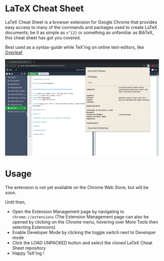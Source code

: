 # LaTeX Cheat Sheet

LaTeX Cheat Sheet is a browser extension for Google Chrome that provides easy access to many of the commands and packages used to create LaTeX documents; be it as simple as `x^{2}` or something as unfamiliar as BibTeX, this cheat sheet has got you covered.

Best used as a syntax-guide while TeX'ing on online text-editors, like [Overleaf](https://www.overleaf.com/)

![screenshot](/screenshot.png)

# Usage

The extension is not yet available on the Chrome Web Store, but will be soon.

Until then,

<ul>
  <li>Open the Extension Management page by navigating to <code>chrome://extensions</code> (The Extension Management page can also be opened by clicking on the Chrome menu, hovering over More Tools then selecting Extensions)</li>
  <li>Enable Developer Mode by clicking the toggle switch next to Developer mode</li>
  <li>Click the LOAD UNPACKED button and select the cloned LaTeX Cheat Sheet repository</li>
  <li>Happy TeX'ing !</li>
</ul>
    
    
